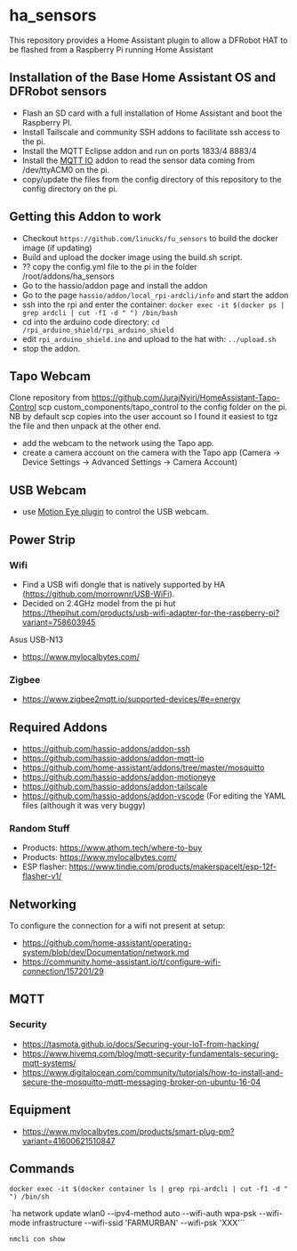 # ha_sensors

This repository provides a Home Assistant plugin to allow a DFRobot HAT to be flashed from a Raspberry Pi running Home Assistant

## Installation of the Base Home Assistant OS and DFRobot sensors
* Flash an SD card with a full installation of Home Assistant and boot the Raspberry PI.
* Install Tailscale and community SSH addons to facilitate ssh access to the pi.
* Install the MQTT Eclipse addon and run on ports 1833/4 8883/4
* Install the [MQTT IO](https://github.com/hassio-addons/addon-mqtt-io) addon to read the sensor data coming from /dev/ttyACM0 on the pi.
* copy/update the files from the config directory of this repository to the config directory on the pi.

## Getting this Addon to work
* Checkout `https://github.com/linucks/fu_sensors` to build the docker image (if updating)
* Build and upload the docker image using the build.sh script.
* ?? copy the config.yml file to the pi in the folder /root/addons/ha_sensors
* Go to the hassio/addon page and install the addon
* Go to the page `hassio/addon/local_rpi-ardcli/info` and start the addon
* ssh into the rpi and enter the container: `docker exec -it $(docker ps | grep ardcli | cut -f1 -d " ") /bin/bash`
* cd into the arduino code directory: `cd /rpi_arduino_shield/rpi_arduino_shield`
* edit `rpi_arduino_shield.ino` and upload to the hat with: `../upload.sh`
* stop the addon.


## Tapo Webcam
Clone repository from https://github.com/JurajNyiri/HomeAssistant-Tapo-Control
scp custom_components/tapo_control to the config folder on the pi. NB by default scp copies into the user account so I found it easiest to tgz the file and then unpack at the other end.
* add the webcam to the network using the Tapo app.
* create a camera account on the camera with the Tapo app (Camera -> Device Settings -> Advanced Settings -> Camera Account)


## USB Webcam
* use [Motion Eye plugin](https://github.com/hassio-addons/addon-motioneye) to control the USB webcam.

## Power Strip
### Wifi
* Find a USB wifi dongle that is natively supported by HA (https://github.com/morrownr/USB-WiFi).
* Decided on 2.4GHz model from the pi hut https://thepihut.com/products/usb-wifi-adapter-for-the-raspberry-pi?variant=758603945

Asus USB-N13

* https://www.mylocalbytes.com/


### Zigbee
* https://www.zigbee2mqtt.io/supported-devices/#e=energy



## Required Addons

- https://github.com/hassio-addons/addon-ssh
- https://github.com/hassio-addons/addon-mqtt-io
- https://github.com/home-assistant/addons/tree/master/mosquitto
- https://github.com/hassio-addons/addon-motioneye
- https://github.com/hassio-addons/addon-tailscale
- https://github.com/hassio-addons/addon-vscode (For editing the YAML files (although it was very buggy)

### Random Stuff
* Products: https://www.athom.tech/where-to-buy
* Products: https://www.mylocalbytes.com/
* ESP flasher: https://www.tindie.com/products/makerspacelt/esp-12f-flasher-v1/


## Networking
To configure the connection for a wifi not present at setup:

* https://github.com/home-assistant/operating-system/blob/dev/Documentation/network.md
* https://community.home-assistant.io/t/configure-wifi-connection/157201/29


## MQTT

### Security

- https://tasmota.github.io/docs/Securing-your-IoT-from-hacking/
- https://www.hivemq.com/blog/mqtt-security-fundamentals-securing-mqtt-systems/
- https://www.digitalocean.com/community/tutorials/how-to-install-and-secure-the-mosquitto-mqtt-messaging-broker-on-ubuntu-16-04

## Equipment

- https://www.mylocalbytes.com/products/smart-plug-pm?variant=41600621510847

## Commands

`docker exec -it $(docker container ls | grep rpi-ardcli | cut -f1 -d " ") /bin/sh`

`ha network update wlan0 --ipv4-method auto --wifi-auth wpa-psk --wifi-mode infrastructure --wifi-ssid 'FARMURBAN' --wifi-psk 'XXX'``

`nmcli con show`
